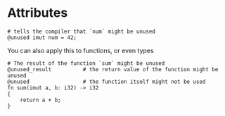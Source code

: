 # Attributes
```lm
# tells the compiler that `num` might be unused
@unused imut num = 42;
```

You can also apply this to functions, or even types
```lm
# The result of the function `sum` might be unused
@unused_result			# the return value of the function might be unused
@unused					# the function itself might not be used
fn sum(imut a, b: i32) -> i32
{
	return a + b;
}
```
